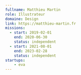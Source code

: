 ```yaml
---
fullname: Matthieu Martin
role: Illustrateur
domaine: Design
link: https://matthieu-martin.fr
missions:
  - start: 2019-02-01
    end: 2020-06-30
    status: independent
  - start: 2021-08-01
    end: 2023-02-28
    status: independent
startups:
    - eva
---
```

